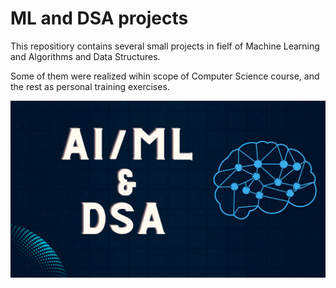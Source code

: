 # ML and DSA projects

This repositiory contains several small projects in fielf of Machine Learning and Algorithms and Data Structures.

Some of them were realized wihin scope of Computer Science course, and the rest as personal training exercises.

![](ALPHA-BETA/img/front_image.png)
